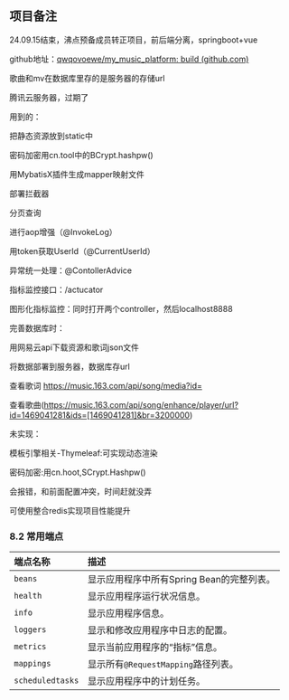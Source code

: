 ## 项目备注

24.09.15结束，沸点预备成员转正项目，前后端分离，springboot+vue

github地址：[qwqovoewe/my_music_platform: build (github.com)](https://github.com/qwqovoewe/my_music_platform)

歌曲和mv在数据库里存的是服务器的存储url

腾讯云服务器，过期了



用到的：

把静态资源放到static中

密码加密用cn.tool中的BCrypt.hashpw()

用MybatisX插件生成mapper映射文件

部署拦截器

分页查询

进行aop增强（@InvokeLog）

用token获取UserId（@CurrentUserId）

异常统一处理：@ContollerAdvice	

指标监控接口：/actucator

图形化指标监控：同时打开两个controller，然后localhost8888

完善数据库时：

用网易云api下载资源和歌词json文件

将数据部署到服务器，数据库存url



查看歌词 https://music.163.com/api/song/media?id= 

查看歌曲(https://music.163.com/api/song/enhance/player/url?id=1469041281&ids=[1469041281]&br=3200000)

未实现：

模板引擎相关-Thymeleaf:可实现动态渲染

密码加密:用cn.hoot,SCrypt.Hashpw()

会报错，和前面配置冲突，时间赶就没弄

可使用整合redis实现项目性能提升

### 8.2 常用端点

| 端点名称         | 描述                                      |
| :--------------- | :---------------------------------------- |
| `beans`          | 显示应用程序中所有Spring Bean的完整列表。 |
| `health`         | 显示应用程序运行状况信息。                |
| `info`           | 显示应用程序信息。                        |
| `loggers`        | 显示和修改应用程序中日志的配置。          |
| `metrics`        | 显示当前应用程序的“指标”信息。            |
| `mappings`       | 显示所有`@RequestMapping`路径列表。       |
| `scheduledtasks` | 显示应用程序中的计划任务。                |
